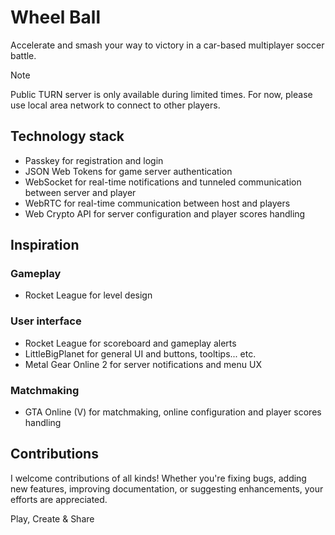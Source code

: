 # Wheel Ball

Accelerate and smash your way to victory in a car-based multiplayer soccer
battle.

> [!NOTE]
> Public TURN server is only available during limited times. For now, please use
> local area network to connect to other players.

## Technology stack

- Passkey for registration and login
- JSON Web Tokens for game server authentication
- WebSocket for real-time notifications and tunneled communication between
  server and player
- WebRTC for real-time communication between host and players
- Web Crypto API for server configuration and player scores handling

## Inspiration

### Gameplay

- Rocket League for level design

### User interface

- Rocket League for scoreboard and gameplay alerts
- LittleBigPlanet for general UI and buttons, tooltips... etc.
- Metal Gear Online 2 for server notifications and menu UX

### Matchmaking

- GTA Online (V) for matchmaking, online configuration and player scores
  handling

## Contributions

I welcome contributions of all kinds! Whether you're fixing bugs, adding new
features, improving documentation, or suggesting enhancements, your efforts are
appreciated.

Play, Create & Share
